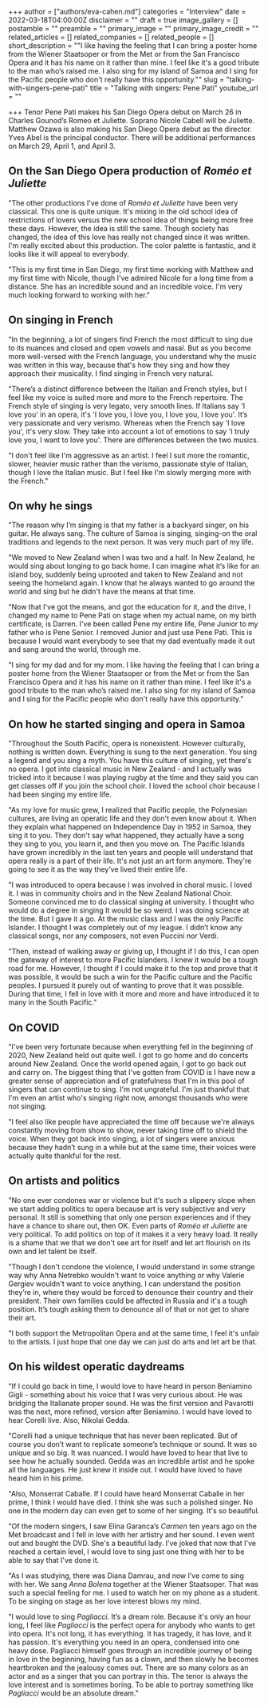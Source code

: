 +++
author = ["authors/eva-cahen.md"]
categories = "Interview"
date = 2022-03-18T04:00:00Z
disclaimer = ""
draft = true
image_gallery = []
postamble = ""
preamble = ""
primary_image = ""
primary_image_credit = ""
related_articles = []
related_companies = []
related_people = []
short_description = "\"I like having the feeling that I can bring a poster home from the Wiener Staatsoper or from the Met or from the San Francisco Opera and it has his name on it rather than mine. I feel like it's a good tribute to the man who’s raised me. I also sing for my island of Samoa and I sing for the Pacific people who don't really have this opportunity.\""
slug = "talking-with-singers-pene-pati"
title = "Talking with singers: Pene Pati"
youtube_url = ""

+++
Tenor Pene Pati makes his San Diego Opera debut on March 26 in Charles Gounod’s Romeo et Juliette. Soprano Nicole Cabell will be Juliette. Matthew Ozawa is also making his San Diego Opera debut as the director. Yves Abel is the principal conductor. There will be additional performances on March 29, April 1, and April 3.

## On the San Diego Opera production of _Roméo et Juliette_

"The other productions I've done of _Roméo et Juliette_ have been very classical. This one is quite unique. It's mixing in the old school idea of restrictions of lovers versus the new school idea of things being more free these days. However, the idea is still the same. Though society has changed, the idea of this love has really not changed since it was written. I'm really excited about this production. The color palette is fantastic, and it looks like it will appeal to everybody.

"This is my first time in San Diego, my first time working with Matthew and my first time with Nicole, though I've admired Nicole for a long time from a distance. She has an incredible sound and an incredible voice. I'm very much looking forward to working with her."

## On singing in French

"In the beginning, a lot of singers find French the most difficult to sing due to its nuances and closed and open vowels and nasal. But as you become more well-versed with the French language, you understand why the music was written in this way, because that's how they sing and how they approach their musicality. I find singing in French very natural. 

"There’s a distinct difference between the Italian and French styles, but I feel like my voice is suited more and more to the French repertoire. The French style of singing is very legato, very smooth lines. If Italians say 'I love you' in an opera, it's 'I love you, I love you, I love you, I love you'. It’s very passionate and very verismo. Whereas when the French say 'I love you', it's very slow. They take into account a lot of emotions to say 'I truly love you, I want to love you'. There are differences between the two musics. 

"I don't feel like I'm aggressive as an artist. I feel I suit more the romantic, slower, heavier music rather than the verismo, passionate style of Italian, though I love the Italian music. But I feel like I'm slowly merging more with the French."

## On why he sings

"The reason why I’m singing is that my father is a backyard singer, on his guitar. He always sang. The culture of Samoa is singing, singing-on the oral traditions and legends to the next person. It was very much part of my life. 

"We moved to New Zealand when I was two and a half. In New Zealand, he would sing about longing to go back home. I can imagine what it’s like for an island boy, suddenly being uprooted and taken to New Zealand and not seeing the homeland again. I know that he always wanted to go around the world and sing but he didn't have the means at that time. 

"Now that I've got the means, and got the education for it, and the drive, I changed my name to Pene Pati on stage when my actual name, on my birth certificate, is Darren. I've been called Pene my entire life, Pene Junior to my father who is Pene Senior. I removed Junior and just use Pene Pati. This is because I would want everybody to see that my dad eventually made it out and sang around the world, through me.

"I sing for my dad and for my mom. I like having the feeling that I can bring a poster home from the Wiener Staatsoper or from the Met or from the San Francisco Opera and it has his name on it rather than mine. I feel like it's a good tribute to the man who’s raised me. I also sing for my island of Samoa and I sing for the Pacific people who don't really have this opportunity."

## On how he started singing and opera in Samoa

"Throughout the South Pacific, opera is nonexistent. However culturally, nothing is written down. Everything is sung to the next generation. You sing a legend and you sing a myth. You have this culture of singing, yet there's no opera. I got into classical music in New Zealand - and I actually was tricked into it because I was playing rugby at the time and they said you can get classes off if you join the school choir. I loved the school choir because I had been singing my entire life. 

"As my love for music grew, I realized that Pacific people, the Polynesian cultures, are living an operatic life and they don't even know about it. When they explain what happened on Independence Day in 1952 in Samoa, they sing it to you. They don't say what happened, they actually have a song they sing to you, you learn it, and then you move on. The Pacific Islands have grown incredibly in the last ten years and people will understand that opera really is a part of their life. It's not just an art form anymore. They're going to see it as the way they’ve lived their entire life.

"I was introduced to opera because I was involved in choral music. I loved it. I was in community choirs and in the New Zealand National Choir. Someone convinced me to do classical singing at university. I thought who would do a degree in singing It would be so weird. I was doing science at the time. But I gave it a go. At the music class and I was the only Pacific Islander. I thought I was completely out of my league. I didn’t know any classical songs, nor any composers, not even Puccini nor Verdi. 

"Then, instead of walking away or giving up, I thought if I do this, I can open the gateway of interest to more Pacific Islanders. I knew it would be a tough road for me. However, I thought if I could make it to the top and prove that it was possible, it would be such a win for the Pacific culture and the Pacific peoples. I pursued it purely out of wanting to prove that it was possible. During that time, I fell in love with it more and more and have introduced it to many in the South Pacific."

## On COVID

"I've been very fortunate because when everything fell in the beginning of 2020, New Zealand held out quite well. I got to go home and do concerts around New Zealand. Once the world opened again, I got to go back out and carry on. The biggest thing that I've gotten from COVID is I have now a greater sense of appreciation and of gratefulness that I'm in this pool of singers that can continue to sing. I'm not ungrateful. I'm just thankful that I'm even an artist who's singing right now, amongst thousands who were not singing. 

"I feel also like people have appreciated the time off because we're always constantly moving from show to show, never taking time off to shield the voice. When they got back into singing, a lot of singers were anxious because they hadn’t sung in a while but at the same time, their voices were actually quite thankful for the rest.

## On artists and politics

"No one ever condones war or violence but it's such a slippery slope when we start adding politics to opera because art is very subjective and very personal. It still is something that only one person experiences and if they have a chance to share out, then OK. Even parts of _Roméo et Juliette_ are very political. To add politics on top of it makes it a very heavy load.  It really is a shame that we that we don't see art for itself and let art flourish on its own and let talent be itself. 

"Though I don't condone the violence, I would understand in some strange way why Anna Netrebko wouldn't want to voice anything or why Valerie Gergiev wouldn't want to voice anything. I can understand the position they’re in, where they would be forced to denounce their country and their president. Their own families could be affected in Russia and it's a tough position. It’s tough asking them to denounce all of that or not get to share their art. 

"I both support the Metropolitan Opera and at the same time, I feel it's unfair to the artists.  I just hope that one day we can just do arts and let art be that.

## On his wildest operatic daydreams

"If I could go back in time, I would love to have heard in person Beniamino Gigli - something about his voice that I was very curious about. He was bridging the Italianate proper sound.  He was the first version and Pavarotti was the next, more refined, version after Beniamino. I would have loved to hear Corelli live. Also, Nikolai Gedda. 

"Corelli had a unique technique that has never been replicated. But of course you don’t want to replicate someone’s technique or sound. It was so unique and so big. It was nuanced. I would have loved to hear that live to see how he actually sounded. Gedda was an incredible artist and he spoke all the languages. He just knew it inside out. I would have loved to have heard him in his prime. 

"Also, Monserrat Caballe.  If I could have heard Monserrat Caballe in her prime, I think I would have died. I think she was such a polished singer. No one in the modern day can even get to some of her singing. It's so beautiful.

"Of the modern singers, I saw Elina Garanca’s _Carmen_ ten years ago on the Met broadcast and I fell in love with her artistry and her sound. I even went out and bought the DVD. She's a beautiful lady. I’ve joked that now that I've reached a certain level, I would love to sing just one thing with her to be able to say that I've done it.

"As I was studying, there was Diana Damrau, and now I’ve come to sing with her. We sang _Anna Bolena_ together at the Wiener Staatsoper. That was such a special feeling for me. I used to watch her on my phone as a student. To be singing on stage as her love interest blows my mind.

"I would love to sing _Pagliacci_. It’s a dream role. Because it's only an hour long, I feel like _Pagliacci_ is the perfect opera for anybody who wants to get into opera. It's not long, it has everything. It has tragedy, it has love, and it has passion. It's everything you need in an opera, condensed into one heavy dose. Pagliacci himself goes through an incredible journey of being in love in the beginning, having fun as a clown, and then slowly he becomes heartbroken and the jealousy comes out. There are so many colors as an actor and as a singer that you can portray in this. The tenor is always the love interest and is sometimes boring. To be able to portray something like _Pagliacci_ would be an absolute dream."